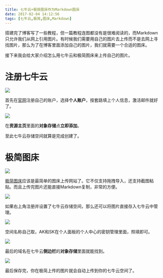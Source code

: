 ```yaml
---
title: 七牛云+极简图床作为Markdown图床
date: 2017-02-04 14:12:56
tags: [七牛云,极简,图床,Markdown]
---
```

搭建完了博客写了一些教程，但一篇教程连图都没有是很难阅读的，而Markdown只允许我们从网上引用图片。有时候我们需要用自己的图片去上传而不是去网上寻找图片，那么为了在博客里面添加自己的图片，我们就需要一个合适的图床。

接下来我会给大家介绍怎么用七牛云和极简图床来上传自己的图片。

<!--more-->

# 注册七牛云

![](http://okqqc0v2n.bkt.clouddn.com/17-2-4/30703059-file_1486213373841_2249.jpg)

首先在[官网](http://www.qiniu.com/)注册自己的账户，选择**个人账户**，按套路填上个人信息，激活邮件就好了。

![](http://okqqc0v2n.bkt.clouddn.com/17-2-4/5820297-file_1486213520856_102e8.jpg)

在**资源主页**里面的**对象存储**点**立即添加**。

至此七牛云存储空间就算是完成创建了。

# 极简图床

![](http://i1.piimg.com/567571/7d45b0fe28e338a8.png)

[极简图床](http://yotuku.cn/#/)应该是最简单的图床上传网站了。它不仅支持拖拽导入，还支持截图粘贴。而且上传完图片还能直接Markdown复制，非常的方便。

![](http://p1.bpimg.com/567571/952a78f8d6076c20.png)

如果右上角注册并设置了七牛云存储空间，那么还可以将图片直接存入七牛云中管理。

![](http://p1.bpimg.com/567571/ca47c92007fc6976.png)

空间名称自己取，AK和SK在个人面板的个人中心的密钥管理里面，照填即可。

![](http://i1.piimg.com/567571/0d5a84e34c7ce4f1.png)

最后的域名在七牛云**侧边栏**的**对象存储**里面就能找到。

![](http://i1.piimg.com/567571/2ecd44b171f41aa0.png)

最后保存完，你在极简上传的图片就会自动上传到你的七牛云空间了。